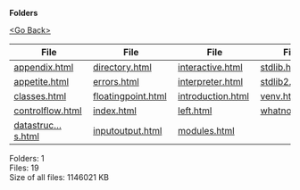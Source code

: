 **Folders**

[&lt;Go Back&gt;](../right.html)

<table><thead><tr class="header"><th><strong>File</strong></th><th><strong>File</strong></th><th><strong>File</strong></th><th><strong>File</strong></th></tr></thead><tbody><tr class="odd"><td><a href="appendix.html">appendix.html</a> </td><td><a href="directory.html">directory.html</a> </td><td><a href="interactive.html">interactive.html</a> </td><td><a href="stdlib.html">stdlib.html</a> </td></tr><tr class="even"><td><a href="appetite.html">appetite.html</a> </td><td><a href="errors.html">errors.html</a> </td><td><a href="interpreter.html">interpreter.html</a> </td><td><a href="stdlib2.html">stdlib2.html</a> </td></tr><tr class="odd"><td><a href="classes.html">classes.html</a> </td><td><a href="floatingpoint.html">floatingpoint.html</a> </td><td><a href="introduction.html">introduction.html</a> </td><td><a href="venv.html">venv.html</a> </td></tr><tr class="even"><td><a href="controlflow.html">controlflow.html</a> </td><td><a href="index.html">index.html</a> </td><td><a href="left.html">left.html</a> </td><td><a href="whatnow.html">whatnow.html</a> </td></tr><tr class="odd"><td><a href="datastructures.html">datastruc…s.html</a> </td><td><a href="inputoutput.html">inputoutput.html</a> </td><td><a href="modules.html">modules.html</a> </td><td></td></tr></tbody></table>

Folders: 1  
Files: 19  
Size of all files: 1146021 KB
